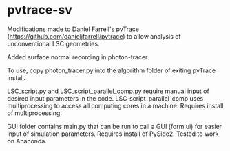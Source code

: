 # pvtrace-sv

Modifications made to Daniel Farrell's pvTrace (https://github.com/danieljfarrell/pvtrace) to allow analysis of unconventional LSC geometries.

Added surface normal recording in photon-tracer.

To use, copy photon_tracer.py into the algorithm folder of exiting pvTrace install.

LSC_script.py and LSC_script_parallel_comp.py require manual input of desired input parameters in the code. LSC_script_parallel_comp uses multiprocessing to access all computing cores in a machine. Requires install of multiprocessing.

GUI folder contains main.py that can be run to call a GUI (form.ui) for easier input of simulation parameters. Requires install of PySide2. Tested to work on Anaconda.
